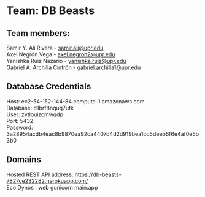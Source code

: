 # Team: DB Beasts
## Team members:
Samir Y. Ali Rivera - samir.ali@upr.edu<br>
Axel Negrón Vega - axel.negron2@upr.edu<br> 
Yanishka Ruiz Nazario - yanishka.ruiz@upr.edu<br> 
Gabriel A. Archilla Cintrón - gabriel.archilla1@upr.edu<br>     

## Database Credentials
Host: ec2-54-152-144-84.compute-1.amazonaws.com<br> 
Database: d1brf8nquq7utk<br> 
User: zvtlouizcmwqdp<br> 
Port: 5432<br> 
Password: 3a28954acdb4eac8b9870ea92ca4407d4d2d919bea1cd5deeb6f6e4af0e5b3b0<br>  

## Domains
Hosted REST API address: https://db-beasts-7827ce232282.herokuapp.com/<br>
Eco Dynos : web gunicorn main:app<br>